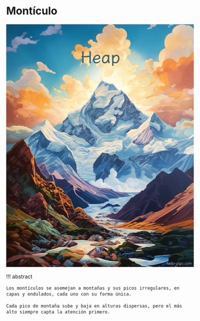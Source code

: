 # Montículo

![Montículo](../assets/covers/chapter_heap.jpg)

!!! abstract

    Los montículos se asemejan a montañas y sus picos irregulares, en capas y ondulados, cada uno con su forma única.

    Cada pico de montaña sube y baja en alturas dispersas, pero el más alto siempre capta la atención primero.
